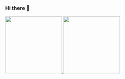 ### Hi there 👋

<!--
**Laismagga/Laismagga** is a ✨ _special_ ✨ repository because its `README.md` (this file) appears on your GitHub profile.

Here are some ideas to get you started:

- 🔭 I’m currently working on ...
- 🌱 I’m currently learning ...
- 👯 I’m looking to collaborate on ...
- 🤔 I’m looking for help with ...
- 💬 Ask me about ...
- 📫 How to reach me: ...
- 😄 Pronouns: ...
- ⚡ Fun fact: ...
-->
<div>
<a href="https://github.com/Laismagga">
<img loading="lazy" height="180em" src="https://github-readme-stats.vercel.app/api/top-langs/?username=Laismaggi&layout=compact&langs_count=7&theme=dracula"/>
<img loading="lazy" height="180em" src="https://github-readme-stats.vercel.app/api?username=Laismagg&show_icons=true&theme=dracula&include_all_commits=true&count_private=true"/>
</div>
